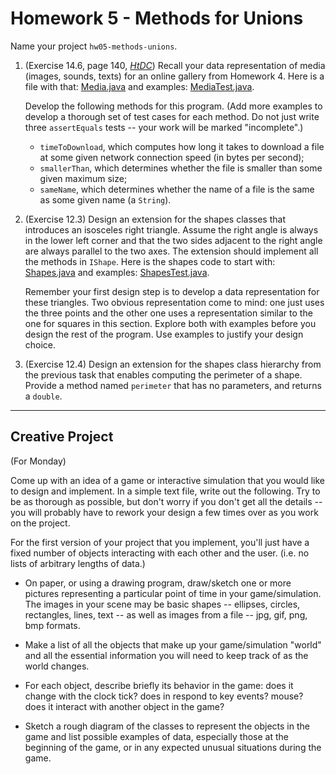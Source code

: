 # Homework 5 - Methods for Unions

Name your project `hw05-methods-unions`.

1. (Exercise 14.6, page 140, *[HtDC](https://felleisen.org/matthias/HtDC/htdc.pdf)*) Recall your data representation of media (images, sounds, texts) for an online gallery from Homework 4. Here is a file with that: [Media.java](code/Media.java) and examples: [MediaTest.java](code/MediaTest.java). 

    Develop the following methods for this program. (Add more examples to develop a thorough set of test cases for each method. Do not just write three `assertEquals` tests -- your work will be marked "incomplete".)

    - `timeToDownload`, which computes how long it takes to download a file at some given network connection speed (in bytes per second);
    - `smallerThan`, which determines whether the file is smaller than some given maximum size;
    - `sameName`, which determines whether the name of a file is the same as some given name (a `String`).

2. (Exercise 12.3) Design an extension for the shapes classes that introduces an isosceles right triangle. Assume the right angle is always in the lower left corner and that the two sides adjacent to the right angle are always parallel to the two axes. The extension should implement all the methods in `IShape`. Here is the shapes code to start with: [Shapes.java](code/Shapes_final.java) and examples: [ShapesTest.java](code/ShapesTest.java).

    Remember your first design step is to develop a data representation for these triangles. Two obvious representation come to mind: one just uses the three points and the other one uses a representation similar to the one for squares in this section. Explore both with examples before you design the rest of the program. Use examples to justify your design choice.

3. (Exercise 12.4) Design an extension for the shapes class hierarchy from the previous task that enables computing the perimeter of a shape. Provide a method named `perimeter` that has no parameters, and returns a `double`.






---


## Creative Project

(For Monday)

Come up with an idea of a game or interactive simulation that you would like to design and implement. In a simple text file, write out the following. Try to be as thorough as possible, but don't worry if you don't get all the details -- you will probably have to rework your design a few times over as you work on the project.

For the first version of your project that you implement, you'll just have a fixed number of objects interacting with each other and the user. (i.e. no lists of arbitrary lengths of data.)

- On paper, or using a drawing program, draw/sketch one or more pictures representing a particular point of time in your game/simulation. The images in your scene may be basic shapes -- ellipses, circles, rectangles, lines, text -- as well as images from a file -- jpg, gif, png, bmp formats.

- Make a list of all the objects that make up your game/simulation "world" and all the essential information you will need to keep track of as the world changes.

- For each object, describe briefly its behavior in the game: does it change with the clock tick? does in respond to key events? mouse? does it interact with another object in the game?

- Sketch a rough diagram of the classes to represent the objects in the game and list possible examples of data, especially those at the beginning of the game, or in any expected unusual situations during the game.

